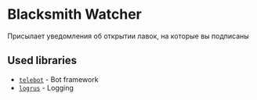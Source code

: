 # Blacksmith Watcher
Присылает уведомления об открытии лавок, на которые вы подписаны

## Used libraries
-  [`telebot`](https://github.com/tucnak/telebot) - Bot framework
-  [`logrus`](https://github.com/sfirupsen/logrus) - Logging